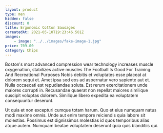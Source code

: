 ```yaml
---
layout: product
type: men
hidden: false
discount: 0
title: Ergonomic Cotton Sausages
careatedAt: 2021-05-10T19:23:46.501Z
images:
    - image: "../../images/fake-image-1.jpg"
price: 709.00
category: Chips
---
```

Boston's most advanced compression wear technology increases muscle oxygenation, stabilizes active muscles
The Football Is Good For Training And Recreational Purposes
Nobis debitis et voluptates esse placeat at dolorem sequi et. Amet ipsa sed eos ad aspernatur vero sapiente aut et. Nulla occaecati est repudiandae soluta. Est rerum exercitationem unde maiores corrupti in. Recusandae quaerat non repellat maiores similique suscipit voluptas dolorem. Similique libero expedita ea voluptatem consequuntur deserunt.
 Ut quia et non excepturi cumque totam harum. Quo et eius numquam natus modi maxime omnis. Unde aut enim tempore reiciendis quia labore sit molestias. Possimus est dignissimos molestias id quos temporibus alias atque autem. Numquam beatae voluptatem deserunt quia quis blanditiis qui.
